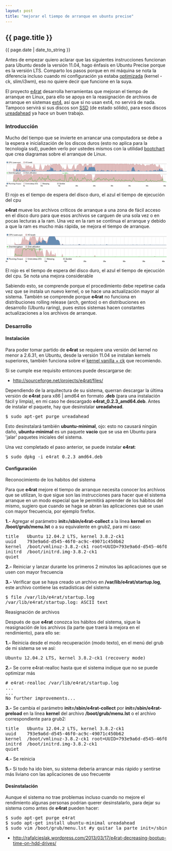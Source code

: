 ```yaml
---
layout: post
title: "mejorar el tiempo de arranque en ubuntu precise"
---
```


<h2>{{ page.title }}</h2>

<p class="date">{{ page.date | date_to_string }}</p>

<p>Antes de empezar quiero aclarar que las siguientes instrucciones funcionan para Ubuntu desde la versión 11.04, hago énfasis en Ubuntu Precise porque es la versión LTS. Comparto los pasos porque en mi máquina se nota la diferencia incluso cuando mi configuración ya estaba <a href="http://chilicuil.github.com/all/os/2012/05/03/actualizacion-ubuntu-1204.html" target="_blank">optimizada</a> (kernel -ck, slim/i3wm), eso no quiere decir que funcione en la suya.</p>

<p>El proyecto <a href="http://e4rat.sourceforge.net/" target="_blank">e4rat</a> desarrolla herramientas que mejoran el tiempo de arranque en Linux, para ello se apoya en la reasignación de archivos de arranque en sistemas <a href="http://es.wikipedia.org/wiki/Ext4" target="_blank">ext4</a>, así que si no usan ext4, no servirá de nada. Tampoco servirá si sus discos son <a href="http://es.wikipedia.org/wiki/Unidad_de_estado_s%C3%B3lido" target="_blank">SSD</a> (de estado sólido), para esos discos <a href="https://launchpad.net/ureadahead" target="_blank">ureadahead</a> ya hace un buen trabajo.</p>

<h3>Introducción</h3>

<p>Mucho del tiempo que se invierte en arrancar una computadora se debe a la espera e inicialización de los discos duros (esto no aplica para la tecnología ssd), pueden verlo por ustedes mismos con la utilidad <a href="http://www.bootchart.org/" target="_blank">bootchart</a> que crea diagramas sobre el arranque de Linux.</p>

<p align="center" id="img"><a href="/assets/img/66.png"><img src="/assets/img/66.png" style="width: 606px;"></a></p>

<p>El rojo es el tiempo de espera del disco duro, el azul el tiempo de ejecución del cpu</p>

<p><strong>e4rat</strong> mueve los archivos críticos de arranque a una zona de fácil acceso en el disco duro para que esos archivos se carguen de una sola vez o en pocas lecturas a la ram. Una vez en la ram se continua el arranque y debido a que la ram es mucho más rápida, se mejora el tiempo de arranque.</p>

<p align="center" id="img"><a href="/assets/img/67.png"><img src="/assets/img/67.png" style="width: 606px;"></a></p>

<p>El rojo es el tiempo de espera del disco duro, el azul el tiempo de ejecución del cpu. Se nota una mejora considerable</p>

<p>Sabiendo esto, se comprende porque el procedimiento debe repetirse cada vez que se instala un nuevo kernel, o se hace una actualización mayor al sistema. También se comprende porque <strong>e4rat</strong> no funciona en distribuciones rolling release (arch, gentoo) o en distribuciones en desarrollo (Ubuntu raring), pues estos sistemas hacen constantes actualizaciones a los archivos de arranque.</p>

<h3>Desarrollo</h3>

<h4>Instalación</h4>

<p>Para poder tomar partido de <strong>e4rat</strong> se requiere una versión del kernel no menor a 2.6.31, en Ubuntu, desde la versión 11.04 se instalan kernels superiores, también funciona sobre el <a href="http://chilicuil.github.com/all/os/2012/07/03/kernel-ck-en-ubuntu-1204.html" target="_blank">kernel vanilla + ck</a> que recomiendo.</p>

<p>Si se cumple ese requisito entonces puede descargarse de:</p>

<ul>
        <li><a href="http://sourceforge.net/projects/e4rat/files/" target="_blank">http://sourceforge.net/projects/e4rat/files/</a></li>
</ul>

<p>Dependiendo de la arquitectura de su sistema, querran descargar la última versión de <strong>e4rat</strong> para x86 | amd64 en formato <strong>.deb</strong> (para una instalación fácil y limpia), en mi caso he descargado <strong>e4rat_0.2.3_amd64.deb</strong>. Antes de instalar el paquete, hay que desinstalar <strong>ureadahead</strong>.</p>

<pre class="sh_sh">
$ sudo apt-get purge ureadahead
</pre>

<p>Esto desinstalará también <strong>ubuntu-minimal</strong>, ojo: esto no causará ningún daño, <strong>ubuntu-minimal</strong> es un paquete <strong>vacío</strong> que se usa en Ubuntu para 'jalar' paquetes iniciales del sistema.</p>

<p>Una vez completado el paso anterior, se puede instalar <strong>e4rat</strong>:</p>

<pre class="sh_sh">
$ sudo dpkg -i e4rat_0.2.3_amd64.deb
</pre>

<h4>Configuración</h4>

<p>Reconocimiento de los habitos del sistema</p>

<p>Para que <strong>e4rat</strong> mejore el tiempo de arranque necesita conocer los archivos que se utilizan, lo que sigue son las instrucciones para hacer que el sistema arranque en un modo especial que le permitirá aprender de los hábitos del mismo, sugiero que cuando se haga se abran las aplicaciones que se usan con mayor frecuencia, por ejemplo firefox.</p>

<p> <strong>1.-</strong> Agregar el parámetro <strong>init=/sbin/e4rat-collect</strong> a la línea <strong>kernel</strong> en <strong>/boot/grub/menu.lst</strong> o a su equivalente en grub2, para mi caso:</p>

<pre class="config">
title   Ubuntu 12.04.2 LTS, kernel 3.8.2-ck1
uuid    793e9a6d-d545-46f0-ac9c-49071c450b62
kernel  /boot/vmlinuz-3.8.2-ck1 root=UUID=793e9a6d-d545-46f0-ac9c-49071c450b62 ro  init=/sbin/e4rat-collect
initrd  /boot/initrd.img-3.8.2-ck1
quiet
</pre>

<p><strong>2.-</strong> Reiniciar y lanzar durante los primeros 2 minutos las aplicaciones que se usen con mayor frecuencia</p>

<p><strong>3.-</strong> Verificar que se haya creado un archivo en <strong>/var/lib/e4rat/startup.log</strong>, este archivo contiene las estadísticas del sistema</p>

<pre class="sh_sh">
$ file /var/lib/e4rat/startup.log
/var/lib/e4rat/startup.log: ASCII text
</pre>

<p>Reasignación de archivos</p>

<p>Después de que <strong>e4rat</strong> conozca los hábitos del sistema, sigue la reasignación de los archivos (la parte que traerá la mejora en el rendimiento), para ello se:</p>

<p> <strong>1.-</strong> Reinicia desde el modo recuperación (modo texto), en el menú del grub de mi sistema se ve así:</p>

<pre class="config">
Ubuntu 12.04.2 LTS, kernel 3.8.2-ck1 (recovery mode)
</pre>

<p> <strong>2.-</strong> Se corre e4rat-realloc hasta que el sistema indique que no se puede optimizar más</p>

<pre class="sh_sh">
# e4rat-realloc /var/lib/e4rat/startup.log
...
...
No further improvements...
</pre>

<p> <strong>3.-</strong> Se cambia el parámetro <strong>init=/sbin/e4rat-collect</strong> por <strong>init=/sbin/e4rat-preload</strong> en la línea <strong>kernel</strong> del archivo <strong>/boot/grub/menu.lst</strong> o el archivo correspondiente para grub2:</p>

<pre class="config">
title   Ubuntu 12.04.2 LTS, kernel 3.8.2-ck1
uuid    793e9a6d-d545-46f0-ac9c-49071c450b62
kernel  /boot/vmlinuz-3.8.2-ck1 root=UUID=793e9a6d-d545-46f0-ac9c-49071c450b62 ro  init=/sbin/e4rat-preload
initrd  /boot/initrd.img-3.8.2-ck1
quiet
</pre>

<p> <strong>4.-</strong> Se reinicia</p>

<p> <strong>5.-</strong> Si todo ha ido bien, su sistema deberia arrancar más rápido y sentirse más liviano con las aplicaciones de uso frecuente</p>

<h4>Desinstalación</h4>

<p>Aunque el sistema no trae problemas incluso cuando no mejore el rendimiento algunas personas podrian querer desinstalarlo, para dejar su sistema como antes de <strong>e4rat</strong> pueden hacer:</p>

<pre class="sh_sh">
$ sudo apt-get purge e4rat
$ sudo apt-get install ubuntu-minimal ureadahead
$ sudo vim /boot/grub/menu.lst #y quitar la parte init=/sbin/e4rat-preload
</pre>

<ul>
	<li><a href="http://rafalcieslak.wordpress.com/2013/03/17/e4rat-decreasing-bootup-time-on-hdd-drives/" target="_blank">http://rafalcieslak.wordpress.com/2013/03/17/e4rat-decreasing-bootup-time-on-hdd-drives/</a></li>
</ul>
